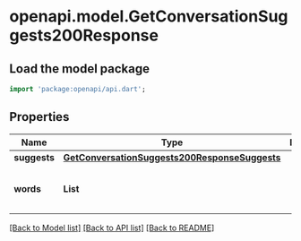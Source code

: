 # openapi.model.GetConversationSuggests200Response

## Load the model package
```dart
import 'package:openapi/api.dart';
```

## Properties
Name | Type | Description | Notes
------------ | ------------- | ------------- | -------------
**suggests** | [**GetConversationSuggests200ResponseSuggests**](GetConversationSuggests200ResponseSuggests.md) |  | 
**words** | **List<String>** |  | [default to const []]

[[Back to Model list]](../README.md#documentation-for-models) [[Back to API list]](../README.md#documentation-for-api-endpoints) [[Back to README]](../README.md)


